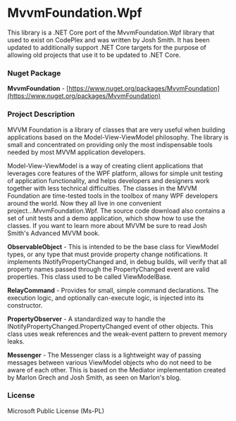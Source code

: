 # MvvmFoundation.Wpf

This library is a .NET Core port of the MvvmFoundation.Wpf library that used to exist on CodePlex and was written by
Josh Smith.  It has been updated to additionally support .NET Core targets for the purpose of allowing old projects that use it
to be updated to .NET Core.

### Nuget Package

**MvvmFoundation** - [https://www.nuget.org/packages/MvvmFoundation](https://www.nuget.org/packages/MvvmFoundation)

### Project Description

MVVM Foundation is a library of classes that are very useful when building applications based on the Model-View-ViewModel philosophy. The library is small and concentrated on providing only the most indispensable tools needed by most MVVM application developers.

Model-View-ViewModel is a way of creating client applications that leverages core features of the WPF platform, allows for simple unit testing of application functionality, and helps developers and designers work together with less technical difficulties. The classes in the MVVM Foundation are time-tested tools in the toolbox of many WPF developers around the world. Now they all live in one convenient project...MvvmFoundation.Wpf. The source code download also contains a set of unit tests and a demo application, which show how to use the classes. If you want to learn more about MVVM be sure to read Josh Smith's Advanced MVVM book.

**ObservableObject** - This is intended to be the base class for ViewModel types, or any type that must provide property change notifications. It implements INotifyPropertyChanged and, in debug builds, will verify that all property names passed through the PropertyChanged event are valid properties. This class used to be called ViewModelBase.

**RelayCommand** - Provides for small, simple command declarations. The execution logic, and optionally can-execute logic, is injected into its constructor.

**PropertyObserver** - A standardized way to handle the INotifyPropertyChanged.PropertyChanged event of other objects. This class uses weak references and the weak-event pattern to prevent memory leaks.

**Messenger** - The Messenger class is a lightweight way of passing messages between various ViewModel objects who do not need to be aware of each other. This is based on the Mediator implementation created by Marlon Grech and Josh Smith, as seen on Marlon's blog.

### License

Microsoft Public License (Ms-PL)